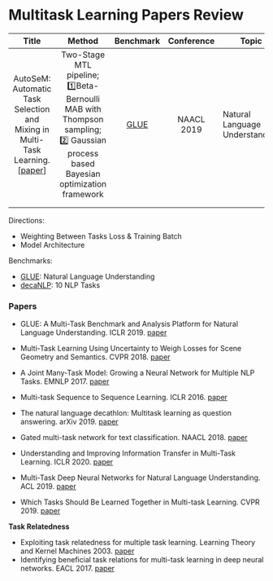 # Multitask Learning Papers Review

|                            Title                             |                            Method                            |                Benchmark                 | Conference | Topic                          |
| :----------------------------------------------------------: | :----------------------------------------------------------: | :--------------------------------------: | :--------: | ------------------------------ |
| AutoSeM: Automatic Task Selection and Mixing in Multi-Task Learning.[[paper](https://arxiv.org/abs/1904.04153)] | Two-Stage MTL pipeline; :one:Beta-Bernoulli MAB with Thompson sampling; :two: Gaussian process based Bayesian optimization framework | [GLUE](https://arxiv.org/abs/1804.07461) | NAACL 2019 | Natural Language Understanding |
|                                                              |                                                              |                                          |            |                                |
|                                                              |                                                              |                                          |            |                                |

Directions:

- Weighting Between Tasks Loss & Training Batch 
- Model Architecture

Benchmarks:

- [GLUE](https://gluebenchmark.com/): Natural Language Understanding
- [decaNLP](https://decanlp.com/): 10 NLP Tasks

### Papers

- GLUE: A Multi-Task Benchmark and Analysis Platform for Natural Language Understanding. ICLR 2019. [paper](https://arxiv.org/pdf/1804.07461)

- Multi-Task Learning Using Uncertainty to Weigh Losses for Scene Geometry and Semantics. CVPR 2018. [paper](https://arxiv.org/pdf/1705.07115)
- A Joint Many-Task Model: Growing a Neural Network for Multiple NLP Tasks. EMNLP 2017. [paper](https://arxiv.org/pdf/1611.01587)
- Multi-task Sequence to Sequence Learning. ICLR 2016. [paper](https://arxiv.org/pdf/1511.06114)
- The natural language decathlon: Multitask learning as question answering.  arXiv 2019. [paper](https://arxiv.org/pdf/1806.08730)
- Gated multi-task network for text classification. NAACL 2018. [paper](https://www.aclweb.org/anthology/N18-2114.pdf)
- Understanding and Improving Information Transfer in Multi-Task Learning. ICLR 2020. [paper](https://openreview.net/pdf?id=SylzhkBtDB)
- Multi-Task Deep Neural Networks for Natural Language Understanding. ACL 2019. [paper](https://arxiv.org/pdf/1901.11504)
- Which Tasks Should Be Learned Together in Multi-task Learning. CVPR 2019. [paper](https://arxiv.org/pdf/1905.07553) 

**Task Relatedness**

- Exploiting task relatedness for multiple task learning.  Learning Theory and Kernel Machines 2003. [paper](http://citeseerx.ist.psu.edu/viewdoc/download?doi=10.1.1.93.8481&rep=rep1&type=pdf)
- Identifying beneficial task relations for multi-task learning in deep neural networks. EACL 2017. [paper](https://www.aclweb.org/anthology/E17-2026.pdf) 